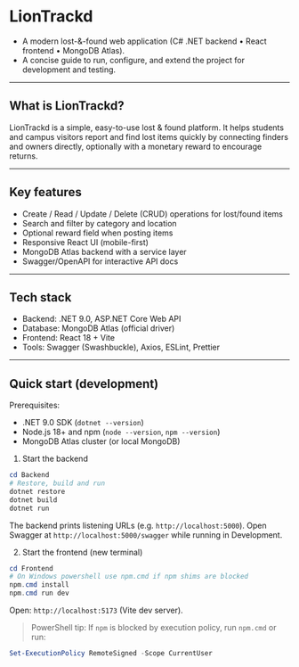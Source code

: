 # LionTrackd

- A modern lost-&-found web application (C# .NET backend • React frontend • MongoDB Atlas).
- A concise guide to run, configure, and extend the project for development and testing.

---

## What is LionTrackd?

LionTrackd is a simple, easy-to-use lost & found platform. It helps students and campus visitors report and find lost items quickly by connecting finders and owners directly, optionally with a monetary reward to encourage returns.

---

## Key features

- Create / Read / Update / Delete (CRUD) operations for lost/found items
- Search and filter by category and location
- Optional reward field when posting items
- Responsive React UI (mobile-first)
- MongoDB Atlas backend with a service layer
- Swagger/OpenAPI for interactive API docs

---

## Tech stack

- Backend: .NET 9.0, ASP.NET Core Web API
- Database: MongoDB Atlas (official driver)
- Frontend: React 18 + Vite
- Tools: Swagger (Swashbuckle), Axios, ESLint, Prettier

---

## Quick start (development)

Prerequisites:

- .NET 9.0 SDK (`dotnet --version`)
- Node.js 18+ and npm (`node --version`, `npm --version`)
- MongoDB Atlas cluster (or local MongoDB)

1. Start the backend

```powershell
cd Backend
# Restore, build and run
dotnet restore
dotnet build
dotnet run
```

The backend prints listening URLs (e.g. `http://localhost:5000`). Open Swagger at `http://localhost:5000/swagger` while running in Development.

2. Start the frontend (new terminal)

```powershell
cd Frontend
# On Windows powershell use npm.cmd if npm shims are blocked
npm.cmd install
npm.cmd run dev
```

Open: `http://localhost:5173` (Vite dev server).

> PowerShell tip: If `npm` is blocked by execution policy, run `npm.cmd` or run:

```powershell
Set-ExecutionPolicy RemoteSigned -Scope CurrentUser
```